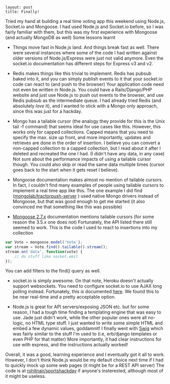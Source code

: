 ```
layout: post
title: Finally!
```

Tried my hand at building a real time voting app this weekend using Node.js, Socket.io and Mongoose. I had used Node.js and Socket.io before, so I was fairly familiar with them, but this was my first experience with Mongoose (and actually MongoDB as well) Some lessons learnt



	
  * Things move fast in Node.js land. And things break fast as well. There were several instances where some of the code I had written against older versions of Node.js/Express were just not valid anymore. Even the socket.io documentation has different steps for Express v3 and v2. 


	
  * Redis makes things like this trivial to implement. Redis has pubsub baked into it, and you can simply publish events to it that your socket.io code can react to (and push to the browser) Your application code need not even be written in Node.js. You could have a Rails/Django/PHP website and just use Node.js to push out events to the browser, and use Redis pubsub as the intermediate queue. I had already tried Redis (and absolutely *love* it), and I wanted to stick with a Mongo only approach, since this was just for a hackday.


	
  * Mongo has a tailable cursor (the analogy they provide for this is the Unix tail -f command) that seems ideal for use cases like this. However, this works only for capped collections. Capped means that you need to specify the max. size up front, and more importantly, updates and retrieves are done in the order of insertion. I believe you can convert a non-capped collection to a capped collection, but I read about it after I deleted and recreated the one I had. (I didn't have any data, in any case) Not sure about the performance impacts of using a tailable cursor though. You could also skip or read the same data multiple times (cursor goes back to the start when it gets reset I believe).

	
  * Mongoose documentation makes almost no mention of tailable cursors. In fact, I couldn't find many examples of people using tailable cursors to implement a real time app like this. The one example I did find ([mongolab/tractorpush-server](https://github.com/mongolab/tractorpush-server/blob/master/app.js) ) used native Mongo drivers instead of Mongoose, but that was good enough to get me started (it also convinced me that something like this was possible)


	
  * [Mongoose 2.7.x](http://mongoosejs.com/docs/2.7.x/docs/query.html) documentation mentions tailable cursors (for some reason the 3.5.x one does not) Fortunately, the API listed there still seemed to work. This is the code I used to react to insertions into my collection 
```javascript
var Vote = mongoose.model('Vote');
var stream = Vote.find().tailable().stream();
stream.on('data', function(vote) {
    // do stuff like socket.emit
});
```
You can add filters to the find() query as well. 


	
  * socket.io is simply awesome. On that note, Heroku doesn't actually support websockets. You need to configure socket.io to use AJAX long polling instead. Fortunately, this *is* documented [here](https://devcenter.heroku.com/articles/using-socket-io-with-node-js-on-heroku). We found this to be near real-time and a pretty acceptable option.


	
  * Node.js is great for API servers/exposing JSON etc. but for some reason, I had a tough time finding a templating engine that was easy to use. Jade just didn't work, while the other popular ones were all no-logic, no HTML type stuff. I just wanted to write some simple HTML and embed a few dynamic values, goddamnit! I finally went with [Swig](http://paularmstrong.github.com/swig/) which was fairly similar to the stuff I'm used to (i.e, erb/django templates or even PHP for that matter) More importantly, it had clear instructions for use with express, and the instructions actually worked!



Overall, it was a good, learning experience and I eventually got it all to work. However, I don't think Node.js would be my default choice next time if I had to quickly mock up some web pages (it might be for a REST API server) The code is at [rohitnair/sportshackday](https://github.com/rohitnair/sportshackday) if anyone's insterested, although most of it might be useless. 
 
